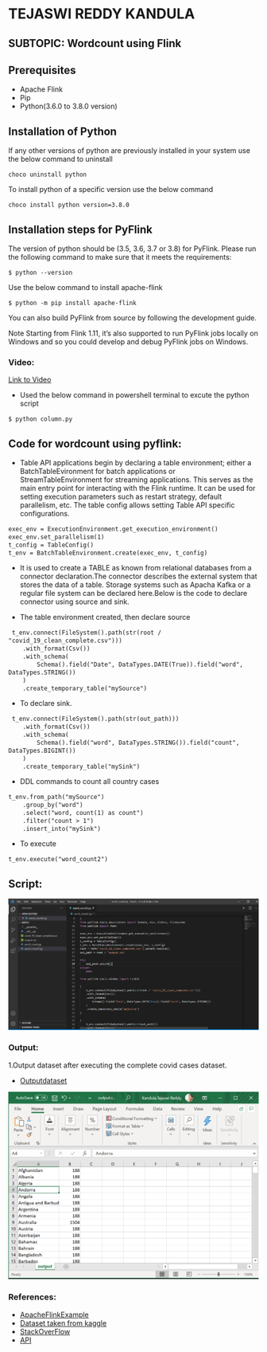 # TEJASWI REDDY KANDULA

## SUBTOPIC: Wordcount using Flink
## Prerequisites
* Apache Flink 
* Pip
* Python(3.6.0 to 3.8.0 version)

## Installation of Python
If any other versions of python are previously installed in your system use the below command to uninstall
```
choco uninstall python
```
To install python of a specific version use the below command
```
choco install python version=3.8.0
```
## Installation steps for PyFlink

The version of python should be (3.5, 3.6, 3.7 or 3.8) for PyFlink. Please run the following command to make sure that it meets the requirements:
```
$ python --version
```
Use the below command to install apache-flink 
```
$ python -m pip install apache-flink 
```
You can also build PyFlink from source by following the development guide.

Note Starting from Flink 1.11, it’s also supported to run PyFlink jobs locally on Windows and so you could develop and debug PyFlink jobs on Windows.

### Video:
[Link to Video](https://use.vg/UM7lcl) 

- Used the below command in powershell terminal to excute the python script
```
$ python column.py
```
## Code for wordcount using pyflink:

- Table API applications begin by declaring a table environment; either a BatchTableEvironment for batch applications or StreamTableEnvironment for streaming applications. This serves as the main entry point for interacting with the Flink runtime. It can be used for setting execution parameters such as restart strategy, default parallelism, etc. The table config allows setting Table API specific configurations.

```
exec_env = ExecutionEnvironment.get_execution_environment()
exec_env.set_parallelism(1)
t_config = TableConfig()
t_env = BatchTableEnvironment.create(exec_env, t_config)
```
- It is used to create a TABLE as known from relational databases from a connector declaration.The connector describes the external system that stores the data of a table. Storage systems such as Apacha Kafka or a regular file system can be declared here.Below is the code to declare connector using source and sink.

- The table environment created, then declare source

```
 t_env.connect(FileSystem().path(str(root / "covid_19_clean_complete.csv")))
    .with_format(Csv())
    .with_schema(
        Schema().field("Date", DataTypes.DATE(True)).field("word", DataTypes.STRING())
    )
    .create_temporary_table("mySource")
```
- To declare sink.
```
 t_env.connect(FileSystem().path(str(out_path)))
    .with_format(Csv())
    .with_schema(
        Schema().field("word", DataTypes.STRING()).field("count", DataTypes.BIGINT())
    )
    .create_temporary_table("mySink")
```
- DDL commands to count all country cases
```
t_env.from_path("mySource")
    .group_by("word")
    .select("word, count(1) as count")
    .filter("count > 1")
    .insert_into("mySink")
 ```
 - To execute
 ```
t_env.execute("word_count2")
 ```
## Script:

![](https://github.com/annie0sc/big-data-covid-vaccine/blob/main/Tejaswi/Wordcount.PNG)

### Output: 

1.Output dataset after executing the complete covid cases dataset.
* [Outputdataset](https://github.com/annie0sc/big-data-covid-vaccine/blob/main/Tejaswi/output.csv)

![](https://github.com/annie0sc/big-data-covid-vaccine/blob/main/Tejaswi/Output.PNG)

### References:

* [ApacheFlinkExample](https://ci.apache.org/projects/flink/flink-docs-release-1.0/apis/batch/python.html)
* [Dataset taken from kaggle](https://github.com/annie0sc/big-data-covid-vaccine/blob/main/Tejaswi/covid_19_clean_complete.csv) 
* [StackOverFlow](https://stackoverflow.com/questions/63367299/how-can-you-load-a-csv-into-pyflink-as-a-streaming-table-source)
* [API](https://www.bookstack.cn/read/Flink-1.10-en/5429ac7abe3afbba.md)

